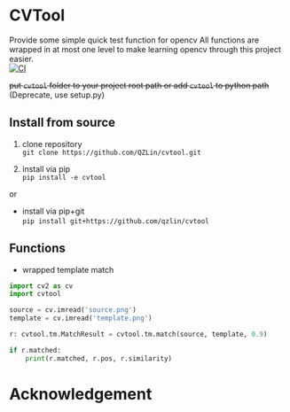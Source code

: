 # CVTool

Provide some simple quick test function for opencv
All functions are wrapped in at most one level to make learning opencv through this project easier.  
[![CI](https://github.com/QZLin/cvtool/actions/workflows/cl.yml/badge.svg)](https://github.com/QZLin/cvtool/actions/workflows/cl.yml)

~~put `cvtool` folder to your project root path or add `cvtool` to python path~~  
(Deprecate, use setup.py)

## Install from source

1. clone repository  
   `git clone https://github.com/QZLin/cvtool.git`

2. install via pip  
   `pip install -e cvtool`

or

* install via pip+git  
  `pip install git+https://github.com/qzlin/cvtool`

## Functions

* wrapped template match

```python
import cv2 as cv
import cvtool

source = cv.imread('source.png')
template = cv.imread('template.png')

r: cvtool.tm.MatchResult = cvtool.tm.match(source, template, 0.9)

if r.matched:
    print(r.matched, r.pos, r.similarity)
```

# Acknowledgement

